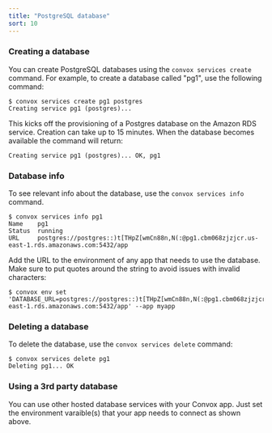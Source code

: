 ```yaml
---
title: "PostgreSQL database"
sort: 10
---
```

### Creating a database

You can create PostgreSQL databases using the `convox services create` command. For example, to create a database called "pg1", use the following command:

    $ convox services create pg1 postgres
    Creating service pg1 (postgres)...

This kicks off the provisioning of a Postgres database on the Amazon RDS service. Creation can take up to 15 minutes. When the database becomes available the command will return:

    Creating service pg1 (postgres)... OK, pg1

### Database info

To see relevant info about the database, use the `convox services info` command.

    $ convox services info pg1
    Name    pg1
    Status  running
    URL     postgres://postgres::)t[THpZ[wmCn88n,N(:@pg1.cbm068zjzjcr.us-east-1.rds.amazonaws.com:5432/app

Add the URL to the environment of any app that needs to use the database. Make sure to put quotes around the string to avoid issues with invalid characters:

    $ convox env set 'DATABASE_URL=postgres://postgres::)t[THpZ[wmCn88n,N(:@pg1.cbm068zjzjcr.us-east-1.rds.amazonaws.com:5432/app' --app myapp

### Deleting a database

To delete the database, use the `convox services delete` command:

    $ convox services delete pg1
    Deleting pg1... OK

### Using a 3rd party database

You can use other hosted database services with your Convox app. Just set the environment varaible(s) that your app needs to connect as shown above.
